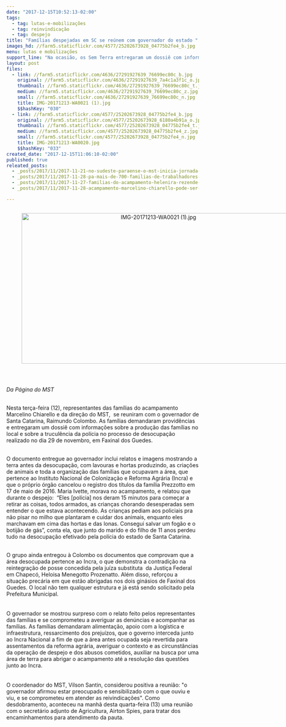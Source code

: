 ```yaml
---
date: "2017-12-15T10:52:13-02:00"
tags:
  - tag: lutas-e-mobilizações
  - tag: reinvindicação
  - tag: despejo
title: "Famílias despejadas em SC se reúnem com governador do estado "
images_hd: //farm5.staticflickr.com/4577/25202673928_04775b2fe4_b.jpg
menu: lutas e mobilizações
support_line: "Na ocasião, os Sem Terra entregaram um dossiê com informações sobre a produção das famílias no local e sobre a truculência da polícia no processo de desocupação realizado no dia 29 de novembro"
layout: post
files:
  - link: //farm5.staticflickr.com/4636/27291927639_76699ec80c_b.jpg
    original: //farm5.staticflickr.com/4636/27291927639_7a4c1a3f1c_o.jpg
    thumbnail: //farm5.staticflickr.com/4636/27291927639_76699ec80c_t.jpg
    medium: //farm5.staticflickr.com/4636/27291927639_76699ec80c_z.jpg
    small: //farm5.staticflickr.com/4636/27291927639_76699ec80c_n.jpg
    title: IMG-20171213-WA0021 (1).jpg
    $$hashKey: "030"
  - link: //farm5.staticflickr.com/4577/25202673928_04775b2fe4_b.jpg
    original: //farm5.staticflickr.com/4577/25202673928_6180a4b91a_o.jpg
    thumbnail: //farm5.staticflickr.com/4577/25202673928_04775b2fe4_t.jpg
    medium: //farm5.staticflickr.com/4577/25202673928_04775b2fe4_z.jpg
    small: //farm5.staticflickr.com/4577/25202673928_04775b2fe4_n.jpg
    title: IMG-20171213-WA0020.jpg
    $$hashKey: "033"
created_date: "2017-12-15T11:06:10-02:00"
published: true
releated_posts:
  - _posts/2017/11/2017-11-21-no-sudeste-paraense-o-mst-inicia-jornada-de-lutas-e-resistencia.md
  - _posts/2017/11/2017-11-28-pa-mais-de-700-familias-de-trabalhadores-rurais-ficam-sem-ter-para-onde-ir-apos-despejo.md
  - _posts/2017/11/2017-11-27-familias-do-acampamento-helenira-rezende-resistem-a-acao-de-despejo.md
  - _posts/2017/11/2017-11-28-acampamento-marcelino-chiarello-pode-ser-despejado-a-qualquer-momento.md

---
```

<div style="text-align:center">
<figure class="image" style="display:inline-block"><img alt="IMG-20171213-WA0021 (1).jpg" height="394" src="//farm5.staticflickr.com/4636/27291927639_76699ec80c_b.jpg" width="700" />
<figcaption></figcaption>
</figure>
</div>

<p>&nbsp;</p>

<p><em>Da P&aacute;gina do MST&nbsp;</em></p>

<p><br />
Nesta ter&ccedil;a-feira (12), representantes das fam&iacute;lias do acampamento Marcelino Chiarello e da dire&ccedil;&atilde;o do MST, &nbsp;se reuniram com o governador de Santa Catarina, Raimundo Colombo. As fam&iacute;lias demandaram provid&ecirc;ncias e entregaram um dossi&ecirc; com informa&ccedil;&otilde;es sobre a produ&ccedil;&atilde;o das fam&iacute;lias no local e sobre a trucul&ecirc;ncia da pol&iacute;cia no processo de desocupa&ccedil;&atilde;o realizado no dia 29 de novembro, em Faxinal dos Guedes.</p>

<p><br />
O documento entregue ao governador inclui relatos e imagens mostrando a terra antes da desocupa&ccedil;&atilde;o, com lavouras e hortas produzindo, as cria&ccedil;&otilde;es de animais e toda a organiza&ccedil;&atilde;o das fam&iacute;lias que ocupavam a &aacute;rea, que pertence ao&nbsp;Instituto Nacional de Coloniza&ccedil;&atilde;o e Reforma Agr&aacute;ria (Incra)&nbsp;e que o pr&oacute;prio &oacute;rg&atilde;o cancelou o registro dos t&iacute;tulos da fam&iacute;lia Prezzotto em 17 de maio de 2016. Maria Ivette, morava no acampamento, e relatou que durante o despejo:&nbsp; &ldquo;Eles [pol&iacute;cia] nos deram 15 minutos para come&ccedil;ar a retirar as coisas, todos armados, as crian&ccedil;as chorando desesperadas sem entender o que estava acontecendo. As crian&ccedil;as pediam aos policiais pra n&atilde;o pisar no milho que plantaram e cuidar dos animais, enquanto eles marchavam em cima das hortas e das lonas. Consegui salvar um fog&atilde;o e o botij&atilde;o de g&aacute;s&rdquo;, conta ela, que junto do marido e do filho de 11 anos perdeu tudo na desocupa&ccedil;&atilde;o efetivado pela pol&iacute;cia do estado de Santa Catarina.</p>

<div><br />
O grupo ainda entregou &agrave;&nbsp;Colombo os documentos que comprovam que a &aacute;rea desocupada pertence ao Incra, o que demonstra a contradi&ccedil;&atilde;o na reintegra&ccedil;&atilde;o de posse concedida pela ju&iacute;za substituta&nbsp; da Justi&ccedil;a Federal em Chapec&oacute;, Heloisa Menegotto Prozenatto. Al&eacute;m disso, refor&ccedil;ou a situa&ccedil;&atilde;o prec&aacute;ria em que est&atilde;o abrigadas nos dois gin&aacute;sios de Faxinal dos Guedes. O local n&atilde;o tem qualquer estrutura e j&aacute; est&aacute; sendo solicitado pela Prefeitura Municipal.&nbsp;<br />
<br />
<br />
O governador se mostrou surpreso com o relato feito pelos representantes das fam&iacute;lias e se comprometeu a averiguar as den&uacute;ncias e acompanhar as fam&iacute;lias. As fam&iacute;lias demandaram alimenta&ccedil;&atilde;o, apoio com a log&iacute;stica e infraestrutura, ressarcimento dos preju&iacute;zos, que o governo interceda junto ao Incra&nbsp;Nacional a fim de que a &aacute;rea antes ocupada seja revertida para assentamentos da reforma agr&aacute;ria, averiguar o contexto e as circunst&acirc;ncias da opera&ccedil;&atilde;o de despejo e dos abusos cometidos, auxiliar na busca por uma &aacute;rea de terra para abrigar o acampamento at&eacute; a resolu&ccedil;&atilde;o das quest&otilde;es junto ao Incra.</div>

<div><br />
<br />
O coordenador do MST, Vilson Santin, considerou positiva a reuni&atilde;o: &quot;o governador afirmou estar preocupado e sensibilizado com o que ouviu e viu, e se comprometeu em atender as reivindica&ccedil;&otilde;es&quot;. Como desdobramento, aconteceu na manh&atilde; desta quarta-feira (13) uma reuni&atilde;o com o secret&aacute;rio adjunto de Agricultura, Airton Spies, para tratar dos encaminhamentos para atendimento da pauta.</div>
